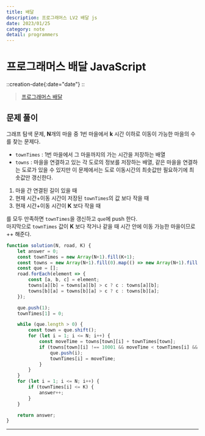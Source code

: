 ```yaml
---
title: 배달
description: 프로그래머스 LV2 배달 js
date: 2023/01/25
category: note
detail: programmers
---
```


# 프로그래머스 배달 JavaScript
::creation-date{:date="date"}
::

> <a href="https://school.programmers.co.kr/learn/courses/30/lessons/12978" target="_blank" class="font-bold">프로그래머스 배달</a>

## 문제 풀이
그래프 탐색 문제, **N**개의 마을 중 1번 마을에서 **k** 시간 이하로 이동이 가능한 마을의 수를 찾는 문제다.  
- `townTimes` : 1번 마을에서 그 마을까지의 가는 시간을 저장하는 배열
- `towns` : 마을을 연결하고 있는 각 도로의 정보를 저장하는 배열, 같은 마을을 연결하는 도로가 있을 수 있지만 이 문제에서는 도로 이동시간의 최솟값만 필요하기에 최솟값만 갱신한다.  

1. 마을 간 연결된 길이 있을 때
2. 현재 시간+이동 시간이 저장된 `townTimes`의 값 보다 작을 때
3. 현재 시간+이동 시간이 **K** 보다 작을 때  

를 모두 만족하면 `townTimes`을 갱신하고 `que`에 push 한다.  
마지막으로 `townTimes` 값이 **K** 보다 작거나 같을 때 시간 안에 이동 가능한 마을이므로 ++ 해준다.

```js [solution.js]
function solution(N, road, K) {
    let answer = 0;
    const townTimes = new Array(N+1).fill(K+1);
    const towns = new Array(N+1).fill(0).map(() => new Array(N+1).fill(10001));
    const que = [];
    road.forEach(element => {
        const [a, b, c] = element;
        towns[a][b] = towns[a][b] > c ? c : towns[a][b];
        towns[b][a] = towns[b][a] > c ? c : towns[b][a];
    });

    que.push(1);
    townTimes[1] = 0;

    while (que.length > 0) {
        const town = que.shift();
        for (let i = 1; i <= N; i++) {
            const moveTime = towns[town][i] + townTimes[town];
            if (towns[town][i] !== 10001 && moveTime < townTimes[i] && moveTime <= K) {
                que.push(i);
                townTimes[i] = moveTime;
            } 
        }
    }
    for (let i = 1; i <= N; i++) {
        if (townTimes[i] <= K) {
            answer++;
        }
    }

    return answer;
}
```

---